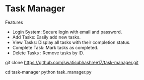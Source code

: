 ﻿# Task Manager
Features
- Login System: Secure login with email and password.
- Add Tasks: Easily add new tasks.
- View Tasks: Display all tasks with their completion status.
- Complete Task: Mark tasks as completed.
- Delete Tasks : Remove tasks by ID.


 git clone https://github.com/swatisubhashree17/task-manager.git
 
 cd task-manager
python task_manager.py
